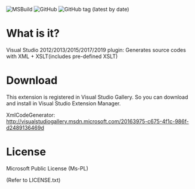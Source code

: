 ![MSBuild](https://github.com/stjeong/XmlCodeGenerator/workflows/MSBuild/badge.svg)
![GitHub](https://img.shields.io/github/license/stjeong/XmlCodeGenerator)
![GitHub tag (latest by date)](https://img.shields.io/github/v/tag/stjeong/XmlCodeGenerator)

What is it?
================================

Visual Studio 2012/2013/2015/2017/2019 plugin: Generates source codes with XML + XSLT(includes pre-defined XSLT)


Download
================================
This extension is registered in Visual Studio Gallery. So you can download and install in Visual Studio Extension Manager.

XmlCodeGenerator: http://visualstudiogallery.msdn.microsoft.com/20163975-c675-4f1c-986f-d2489136469d


License
================================
﻿Microsoft Public License (Ms-PL)

(Refer to LICENSE.txt)